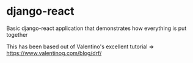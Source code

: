 # django-react
Basic django-react application that demonstrates how everything is put together

This has been based out of Valentino's excellent tutorial => https://www.valentinog.com/blog/drf/
